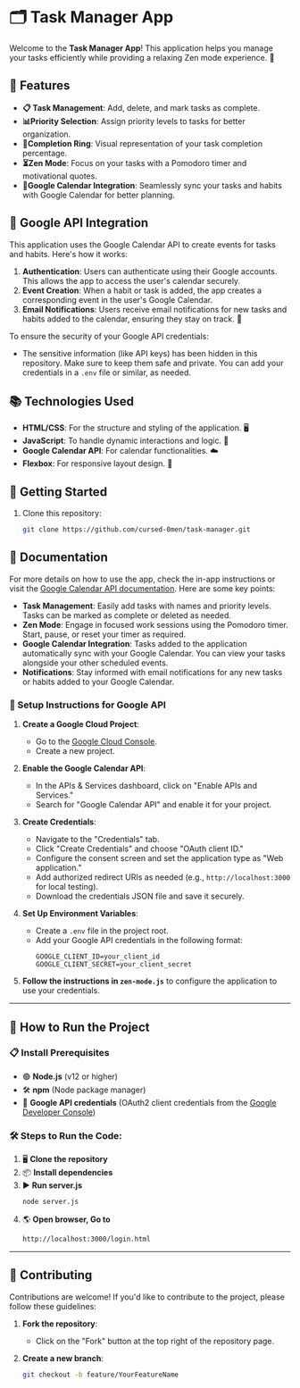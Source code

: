 # 🗂️ Task Manager App

Welcome to the **Task Manager App**! This application helps you manage your tasks efficiently while providing a relaxing Zen mode experience. 🌼

## 🌟 Features

- **📋 Task Management**: Add, delete, and mark tasks as complete. 
- **📊Priority Selection**: Assign priority levels to tasks for better organization. 
- **🎯Completion Ring**: Visual representation of your task completion percentage. 
- **⏳Zen Mode**: Focus on your tasks with a Pomodoro timer and motivational quotes. 
- **📅Google Calendar Integration**: Seamlessly sync your tasks and habits with Google Calendar for better planning. 

## 🔑 Google API Integration

This application uses the Google Calendar API to create events for tasks and habits. Here's how it works:

1. **Authentication**: Users can authenticate using their Google accounts. This allows the app to access the user's calendar securely.
2. **Event Creation**: When a habit or task is added, the app creates a corresponding event in the user's Google Calendar.
3. **Email Notifications**: Users receive email notifications for new tasks and habits added to the calendar, ensuring they stay on track. 📧

To ensure the security of your Google API credentials:
- The sensitive information (like API keys) has been hidden in this repository. Make sure to keep them safe and private. You can add your credentials in a `.env` file or similar, as needed.

## 📚 Technologies Used

- **HTML/CSS**: For the structure and styling of the application. 🖥️
- **JavaScript**: To handle dynamic interactions and logic. 🚀
- **Google Calendar API**: For calendar functionalities. ☁️
- **Flexbox**: For responsive layout design. 📐

## 🚀 Getting Started

1. Clone this repository: 
   ```bash
   git clone https://github.com/cursed-0men/task-manager.git
   

## 📖 **Documentation**

For more details on how to use the app, check the in-app instructions or visit the [Google Calendar API documentation](https://developers.google.com/calendar). Here are some key points:

- **Task Management**: Easily add tasks with names and priority levels. Tasks can be marked as complete or deleted as needed.
- **Zen Mode**: Engage in focused work sessions using the Pomodoro timer. Start, pause, or reset your timer as required.
- **Google Calendar Integration**: Tasks added to the application automatically sync with your Google Calendar. You can view your tasks alongside your other scheduled events.
- **Notifications**: Stay informed with email notifications for any new tasks or habits added to your Google Calendar.

### 📝 Setup Instructions for Google API

1. **Create a Google Cloud Project**:
   - Go to the [Google Cloud Console](https://console.cloud.google.com/).
   - Create a new project.

2. **Enable the Google Calendar API**:
   - In the APIs & Services dashboard, click on "Enable APIs and Services."
   - Search for "Google Calendar API" and enable it for your project.

3. **Create Credentials**:
   - Navigate to the "Credentials" tab.
   - Click "Create Credentials" and choose "OAuth client ID."
   - Configure the consent screen and set the application type as "Web application."
   - Add authorized redirect URIs as needed (e.g., `http://localhost:3000` for local testing).
   - Download the credentials JSON file and save it securely.

4. **Set Up Environment Variables**:
   - Create a `.env` file in the project root.
   - Add your Google API credentials in the following format:
     ```
     GOOGLE_CLIENT_ID=your_client_id
     GOOGLE_CLIENT_SECRET=your_client_secret
     ```

5. **Follow the instructions in `zen-mode.js`** to configure the application to use your credentials.

---

## 🚀 How to Run the Project

### 📋 Install Prerequisites


- 🟢 **Node.js** (v12 or higher)
- 🛠 **npm** (Node package manager)
- 🔑 **Google API credentials** (OAuth2 client credentials from the [Google Developer Console](https://console.cloud.google.com/))

### 🛠 Steps to Run the Code:

1. 🖥 **Clone the repository** 
2. 📦 ️**Install dependencies** ️
3. ▶️ **Run server.js** ️
    ```bash
    node server.js
    ```
4. 🌎 **Open browser, Go to**
    ```bash
    http://localhost:3000/login.html
    ```


---

## 🙌 **Contributing**

Contributions are welcome! If you'd like to contribute to the project, please follow these guidelines:

1. **Fork the repository**:
   - Click on the "Fork" button at the top right of the repository page.

2. **Create a new branch**:
   ```bash
   git checkout -b feature/YourFeatureName

